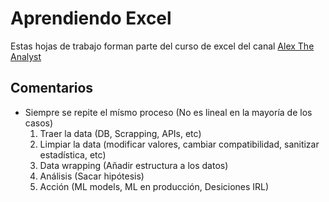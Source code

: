 # Aprendiendo Excel

Estas hojas de trabajo forman parte del curso de excel del canal [Alex The Analyst](https://www.youtube.com/watch?v=lH7HfwUFnYA&list=PLUaB-1hjhk8Hyd5NiPQ9CND82vNodlFF5&index=1&ab_channel=AlexTheAnalyst) 

## Comentarios

- Siempre se repite el mísmo proceso (No es lineal en la mayoría de los casos)
    1. Traer la data (DB, Scrapping, APIs, etc)
    2. Limpiar la data (modificar valores, cambiar compatibilidad, sanitizar estadística, etc)
    3. Data wrapping (Añadir estructura a los datos)
    4. Análisis (Sacar hipótesis)
    5. Acción (ML models, ML en producción, Desiciones IRL)